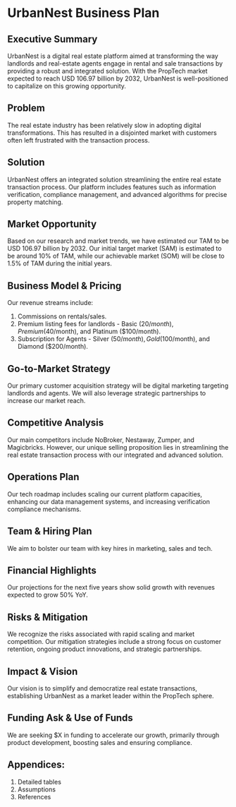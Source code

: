 # UrbanNest Business Plan

## Executive Summary
UrbanNest is a digital real estate platform aimed at transforming the way landlords and real-estate agents engage in rental and sale transactions by providing a robust and integrated solution. With the PropTech market expected to reach USD 106.97 billion by 2032, UrbanNest is well-positioned to capitalize on this growing opportunity.

## Problem 
The real estate industry has been relatively slow in adopting digital transformations. This has resulted in a disjointed market with customers often left frustrated with the transaction process.

## Solution 
UrbanNest offers an integrated solution streamlining the entire real estate transaction process. Our platform includes features such as information verification, compliance management, and advanced algorithms for precise property matching.

## Market Opportunity 
Based on our research and market trends, we have estimated our TAM to be USD 106.97 billion by 2032. Our initial target market (SAM) is estimated to be around 10% of TAM, while our achievable market (SOM) will be close to 1.5% of TAM during the initial years. 

## Business Model & Pricing
Our revenue streams include:
1. Commissions on rentals/sales.
2. Premium listing fees for landlords - Basic ($20/month), Premium ($40/month), and Platinum ($100/month).
3. Subscription for Agents - Silver ($50/month), Gold ($100/month), and Diamond ($200/month).

## Go-to-Market Strategy
Our primary customer acquisition strategy will be digital marketing targeting landlords and agents. We will also leverage strategic partnerships to increase our market reach.

## Competitive Analysis
Our main competitors include NoBroker, Nestaway, Zumper, and Magicbricks. However, our unique selling proposition lies in streamlining the real estate transaction process with our integrated and advanced solution.

## Operations Plan
Our tech roadmap includes scaling our current platform capacities, enhancing our data management systems, and increasing verification compliance mechanisms.

## Team & Hiring Plan
We aim to bolster our team with key hires in marketing, sales and tech. 

## Financial Highlights
Our projections for the next five years show solid growth with revenues expected to grow 50% YoY.

## Risks & Mitigation
We recognize the risks associated with rapid scaling and market competition. Our mitigation strategies include a strong focus on customer retention, ongoing product innovations, and strategic partnerships.

## Impact & Vision
Our vision is to simplify and democratize real estate transactions, establishing UrbanNest as a market leader within the PropTech sphere.

## Funding Ask & Use of Funds
We are seeking $X in funding to accelerate our growth, primarily through product development, boosting sales and ensuring compliance.

## Appendices: 
1. Detailed tables
2. Assumptions
3. References